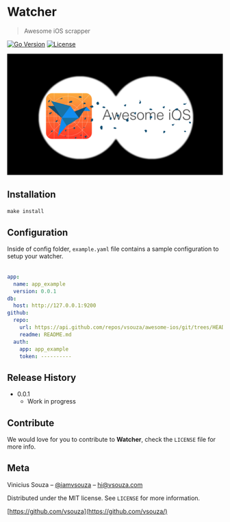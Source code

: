 # Watcher
> Awesome iOS scrapper

[![Go Version][go-image]][go-url]
[![License][license-image]][license-url]

![](header.png)

## Installation

`make install`

## Configuration

Inside of config folder, `example.yaml` file contains a sample configuration to setup your watcher.

```yaml

app:
  name: app_example
  version: 0.0.1
db:
  host: http://127.0.0.1:9200
github:
  repo:
    url: https://api.github.com/repos/vsouza/awesome-ios/git/trees/HEAD
    readme: README.md
  auth:
    app: app_example
    token: ----------

```


## Release History

* 0.0.1
    * Work in progress

## Contribute

We would love for you to contribute to **Watcher**, check the ``LICENSE`` file for more info.

## Meta

Vinicius Souza – [@iamvsouza](https://twitter.com/iamvsouza) – hi@vsouza.com

Distributed under the MIT license. See ``LICENSE`` for more information.

[https://github.com/vsouza](https://github.com/vsouza/)

[go-image]:https://img.shields.io/badge/Go--version-1.6-blue.svg
[go-url]: https://swift.org/
[license-image]: https://img.shields.io/badge/License-MIT-blue.svg
[license-url]: LICENSE
